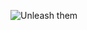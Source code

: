![Unleash them](https://github-readme-stats.vercel.app/api?username=Luki120&hide_border=true&show_icons=true&theme=catppuccin_mocha)
